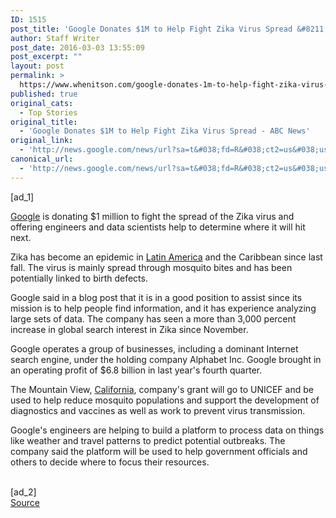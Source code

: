 ```yaml
---
ID: 1515
post_title: 'Google Donates $1M to Help Fight Zika Virus Spread &#8211; ABC News'
author: Staff Writer
post_date: 2016-03-03 13:55:09
post_excerpt: ""
layout: post
permalink: >
  https://www.whenitson.com/google-donates-1m-to-help-fight-zika-virus-spread-abc-news/
published: true
original_cats:
  - Top Stories
original_title:
  - 'Google Donates $1M to Help Fight Zika Virus Spread - ABC News'
original_link:
  - 'http://news.google.com/news/url?sa=t&#038;fd=R&#038;ct2=us&#038;usg=AFQjCNH6OXUzgIPTj5KrtL684F8uHSKVSg&#038;clid=c3a7d30bb8a4878e06b80cf16b898331&#038;cid=52779056787696&#038;ei=PELYVojoFOr3wAGeh4jwDA&#038;url=http://abcnews.go.com/Health/wireStory/google-donates-1m-fight-zika-virus-spread-37365003'
canonical_url:
  - 'http://news.google.com/news/url?sa=t&#038;fd=R&#038;ct2=us&#038;usg=AFQjCNH6OXUzgIPTj5KrtL684F8uHSKVSg&#038;clid=c3a7d30bb8a4878e06b80cf16b898331&#038;cid=52779056787696&#038;ei=PELYVojoFOr3wAGeh4jwDA&#038;url=http://abcnews.go.com/Health/wireStory/google-donates-1m-fight-zika-virus-spread-37365003'
---
```

 [ad_1]
<br><div readability="56.70913277053">
<p itemprop="articleBody">
<a href="http://abcnews.go.com/topics/business/companies/google.htm" class="r_lapi">Google</a> is donating $1 million to fight the spread of the Zika virus and offering engineers and data scientists help to determine where it will hit next.</p>
<p itemprop="articleBody">
Zika has become an epidemic in <a href="http://abcnews.go.com/topics/news/latin-america.htm" class="r_lapi">Latin America</a> and the Caribbean since last fall. The virus is mainly spread through mosquito bites and has been potentially linked to birth defects.</p>
<p itemprop="articleBody">
Google said in a blog post that it is in a good position to assist since its mission is to help people find information, and it has experience analyzing large sets of data. The company has seen a more than 3,000 percent increase in global search interest in Zika since November.</p>
<p itemprop="articleBody">
Google operates a group of businesses, including a dominant Internet search engine, under the holding company Alphabet Inc. Google brought in an operating profit of $6.8 billion in last year's fourth quarter.</p>
<p itemprop="articleBody">
The Mountain View, <a href="http://abcnews.go.com/topics/news/california.htm" class="r_lapi">California</a>, company's grant will go to UNICEF and be used to help reduce mosquito populations and support the development of diagnostics and vaccines as well as work to prevent virus transmission.</p>
<p itemprop="articleBody">
Google's engineers are helping to build a platform to process data on things like weather and travel patterns to predict potential outbreaks. The company said the platform will be used to help government officials and others to decide where to focus their resources.</p>
</div>
<br>[ad_2]
<br><a href="http://news.google.com/news/url?sa=t&#038;fd=R&#038;ct2=us&#038;usg=AFQjCNH6OXUzgIPTj5KrtL684F8uHSKVSg&#038;clid=c3a7d30bb8a4878e06b80cf16b898331&#038;cid=52779056787696&#038;ei=PELYVojoFOr3wAGeh4jwDA&#038;url=http://abcnews.go.com/Health/wireStory/google-donates-1m-fight-zika-virus-spread-37365003">Source </a>